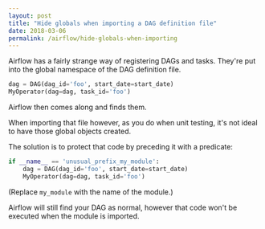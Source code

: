 ```yaml
---
layout: post
title: "Hide globals when importing a DAG definition file"
date: 2018-03-06
permalink: /airflow/hide-globals-when-importing
---
```

Airflow has a fairly strange way of registering DAGs and tasks. They're put
into the global namespace of the DAG definition file.

```python
dag = DAG(dag_id='foo', start_date=start_date)
MyOperator(dag=dag, task_id='foo')
```

Airflow then comes along and finds them.

When importing that file however, as you do when unit testing, it's not ideal
to have those global objects created.

The solution is to protect that code by preceding it with a predicate:

```python
if __name__ == 'unusual_prefix_my_module':
    dag = DAG(dag_id='foo', start_date=start_date)
    MyOperator(dag=dag, task_id='foo')
```

(Replace `my_module` with the name of the module.)

Airflow will still find your DAG as normal, however that code won't be executed
when the module is imported.
